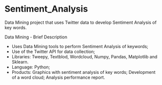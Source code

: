 # Sentiment_Analysis
Data Mining project that uses Twitter data to develop Sentiment Analysis of key words.

Data Mining - Brief Description

- Uses Data Mining tools to perform Sentiment Analysis of keywords;
- Use of the Twitter API for data collection;
- Libraries: Tweepy, Textblod, Wordcloud, Numpy, Pandas, Matplotlib and Sklearn.
- Language: Python;
- Products: Graphics with sentiment analysis of key words; Development of a word cloud; Analysis performance report.
